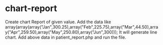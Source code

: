 # chart-report
Create chart Report of given value.
Add the data like array(array(array("Jan",300.25),array("Feb",225.75),array("Mar",44.50),array("Apr",259.50),array("May",250.80),array("Jun",300)));
It will generate line chart.
Add above data in patient_report.php and run the file.
